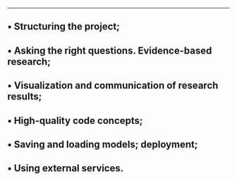---------------------------------------------------------------------------
• Structuring the project;
----------------------------------------------------------------------------
• Asking the right questions. Evidence-based research;
------------------------------------------------------------------------
• Visualization and communication of research results;
---------------------------------------------------------------------
• High-quality code concepts;
-------------------------------------------------------------------
• Saving and loading models; deployment;
----------------------------------------------------------------
• Using external services.
----------------------------------------------------------------------
